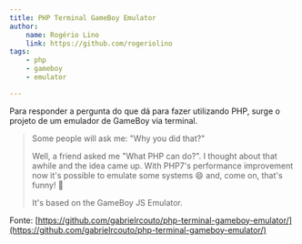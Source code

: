 ```yaml
---
title: PHP Terminal GameBoy Emulator
author:
    name: Rogério Lino
    link: https://github.com/rogeriolino
tags:
    - php
    - gameboy
    - emulator

---
```


Para responder a pergunta do que dá para fazer utilizando PHP, surge o projeto de um emulador de GameBoy via terminal.

>Some people will ask me: "Why you did that?"
>
>Well, a friend asked me "What PHP can do?". I thought about that awhile and the idea came up. With PHP7's performance improvement now it's possible to emulate some systems :smile: and, come on, that's funny! :dancers:
>
>It's based on the GameBoy JS Emulator.

Fonte: [https://github.com/gabrielrcouto/php-terminal-gameboy-emulator/](https://github.com/gabrielrcouto/php-terminal-gameboy-emulator/)
